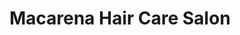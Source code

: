 ---
title: "Macarena Hair Care Salon"
url: /indianapolis/macarena-hair-care-salon/
shop: hairdresser
---